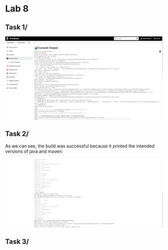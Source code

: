 # Lab 8

## Task 1/

![](img/task1.png)

## Task 2/

As we can see, the build was successful because it printed the intended versions of java and maven:

![](img/output_2.png)

## Task 3/